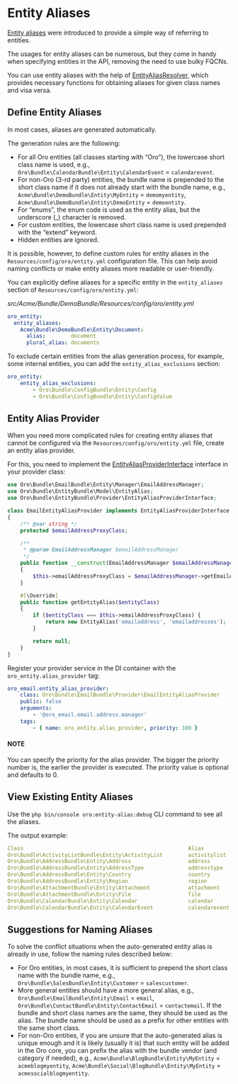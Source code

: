 <a id="entity-aliases"></a>

# Entity Aliases

<a href="https://github.com/oroinc/platform/blob/master/src/Oro/Bundle/EntityBundle/Model/EntityAlias.php" target="_blank">Entity aliases</a> were introduced to provide a simple way of referring to entities.

The usages for entity aliases can be numerous, but they come in handy when specifying entities in the API, removing the need to use bulky FQCNs.

You can use entity aliases with the help of <a href="https://github.com/oroinc/platform/blob/master/src/Oro/Bundle/EntityBundle/ORM/EntityAliasResolver.php" target="_blank">EntityAliasResolver</a>, which provides necessary functions for obtaining aliases for given class names and visa versa.

## Define Entity Aliases

In most cases, aliases are generated automatically.

The generation rules are the following:

- For all Oro entities (all classes starting with “Oro”), the lowercase short class name is used, e.g., `Oro\Bundle\CalendarBundle\Entity\CalendarEvent` = `calendarevent`.
- For non-Oro (3-rd party) entities, the bundle name is prepended to the short class name if it does not already start with the bundle name, e.g., `Acme\Bundle\DemoBundle\Entity\MyEntity` = `demomyentity`, `Acme\Bundle\DemoBundle\Entity\DemoEntity` = `demoentity`.
- For “enums”, the enum code is used as the entity alias, but the underscore (_) character is removed.
- For custom entities, the lowercase short class name is used prepended with the “extend” keyword.
- Hidden entities are ignored.

It is possible, however, to define custom rules for entity aliases in the `Resources/config/oro/entity.yml` configuration file.
This can help avoid naming conflicts or make entity aliases more readable or user-friendly.

You can explicitly define aliases for a specific entity in the `entity_aliases` section of `Resources/config/oro/entity.yml`:

*src/Acme/Bundle/DemoBundle/Resources/config/oro/entity.yml*
```yaml
oro_entity:
  entity_aliases:
    Acme\Bundle\DemoBundle\Entity\Document:
      alias:        document
      plural_alias: documents
```

To exclude certain entities from the alias generation process, for example, some internal entities, you can add the `entity_alias_exclusions` section:

```yaml
oro_entity:
    entity_alias_exclusions:
        - Oro\Bundle\ConfigBundle\Entity\Config
        - Oro\Bundle\ConfigBundle\Entity\ConfigValue
```

## Entity Alias Provider

When you need more complicated rules for creating entity aliases that cannot be configured via the `Resources/config/oro/entity.yml` file, create an entity alias provider.

For this, you need to implement the <a href="https://github.com/oroinc/platform/blob/master/src/Oro/Bundle/EntityBundle/Provider/EntityAliasProviderInterface.php" target="_blank">EntityAliasProviderInterface</a> interface in your provider class:

```php
use Oro\Bundle\EmailBundle\Entity\Manager\EmailAddressManager;
use Oro\Bundle\EntityBundle\Model\EntityAlias;
use Oro\Bundle\EntityBundle\Provider\EntityAliasProviderInterface;

class EmailEntityAliasProvider implements EntityAliasProviderInterface
{
    /** @var string */
    protected $emailAddressProxyClass;

    /**
     * @param EmailAddressManager $emailAddressManager
     */
    public function __construct(EmailAddressManager $emailAddressManager)
    {
        $this->emailAddressProxyClass = $emailAddressManager->getEmailAddressProxyClass();
    }

    #[\Override]
    public function getEntityAlias($entityClass)
    {
        if ($entityClass === $this->emailAddressProxyClass) {
            return new EntityAlias('emailaddress', 'emailaddresses');
        }

        return null;
    }
}
```

Register your provider service in the DI container with the `oro_entity.alias_provider` tag:

```yaml
oro_email.entity_alias_provider:
    class: Oro\Bundle\EmailBundle\Provider\EmailEntityAliasProvider
    public: false
    arguments:
        - '@oro_email.email.address.manager'
    tags:
        - { name: oro_entity.alias_provider, priority: 100 }
```

#### NOTE
You can specify the priority for the alias provider. The bigger the priority number is, the earlier the provider is executed. The priority value is optional and defaults to 0.

## View Existing Entity Aliases

Use the `php bin/console oro:entity-alias:debug` CLI command to see all the aliases.

The output example:

```yaml
Class                                                    Alias                  Plural Alias
Oro\Bundle\ActivityListBundle\Entity\ActivityList        activitylist           activitylists
Oro\Bundle\AddressBundle\Entity\Address                  address                addresses
Oro\Bundle\AddressBundle\Entity\AddressType              addresstype            addresstypes
Oro\Bundle\AddressBundle\Entity\Country                  country                countries
Oro\Bundle\AddressBundle\Entity\Region                   region                 regions
Oro\Bundle\AttachmentBundle\Entity\Attachment            attachment             attachments
Oro\Bundle\AttachmentBundle\Entity\File                  file                   files
Oro\Bundle\CalendarBundle\Entity\Calendar                calendar               calendars
Oro\Bundle\CalendarBundle\Entity\CalendarEvent           calendarevent          calendarevents
```

## Suggestions for Naming Aliases

To solve the conflict situations when the auto-generated entity alias is already in use, follow the naming rules described below:

- For Oro entities, in most cases, it is sufficient to prepend the short class name with the bundle name, e.g., `Oro\Bundle\SalesBundle\Entity\Customer` = `salescustomer`.
- More general entities should have a more general alias, e.g., `Oro\Bundle\EmailBundle\Entity\Email` = `email`, `Oro\Bundle\ContactBundle\Entity\ContactEmail` = `contactemail`. If the bundle and short class names are the same, they should be used as the alias. The bundle name should be used as a prefix for other entities with the same short class.
- For non-Oro entities, if you are unsure that the auto-generated alias is unique enough and it is likely (usually it is) that such entity will be added in the Oro core, you can prefix the alias with the bundle vendor (and category if needed), e.g., `Acme\Bundle\BlogBundle\Entity\MyEntity` = `acmeblogmyentity`, `Acme\Bundle\Social\BlogBundle\Entity\MyEntity` = `acmesocialblogmyentity`.

<!-- Frontend -->
